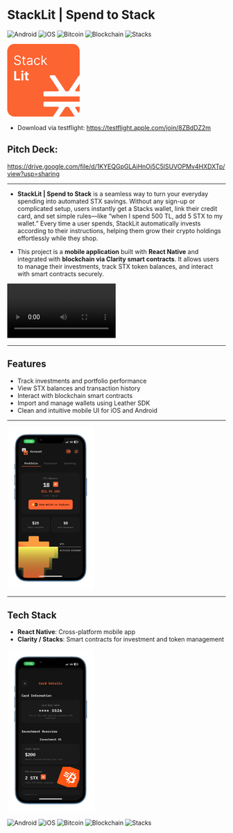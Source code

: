 # StackLit | Spend to Stack

![Android](https://img.shields.io/badge/Android-✓-green)
![iOS](https://img.shields.io/badge/iOS-✓-blue)
![Bitcoin](https://img.shields.io/badge/Bitcoin-FFD700?style=for-the-badge&logo=bitcoin&logoColor=white)
![Blockchain](https://img.shields.io/badge/Blockchain-Enabled-0078D7?style=for-the-badge&logo=blockchain)
![Stacks](https://img.shields.io/badge/Stacks-CLARITY-0055FF?style=for-the-badge&logo=stacks)


![alt text](167.png)
- Download via testflight: https://testflight.apple.com/join/8ZBdDZ2m

## Pitch Deck: 
https://drive.google.com/file/d/1KYEQGpGLAiHnOj5C5lSUVOPMv4HXDXTp/view?usp=sharing

---

- **StackLit | Spend to Stack** is a seamless way to turn your everyday spending into automated STX savings. Without any sign-up or complicated setup, users instantly get a Stacks wallet, link their credit card, and set simple rules—like “when I spend 500 TL, add 5 STX to my wallet.” Every time a user spends, StackLit automatically invests according to their instructions, helping them grow their crypto holdings effortlessly while they shop.

- This project is a **mobile application** built with **React Native** and integrated with **blockchain via Clarity smart contracts**. It allows users to manage their investments, track STX token balances, and interact with smart contracts securely.

<video width="250" controls src="pitch-deck-video.mov" title="Title"></video>

---

## Features

- Track investments and portfolio performance
- View STX balances and transaction history
- Interact with blockchain smart contracts
- Import and manage wallets using Leather SDK
- Clean and intuitive mobile UI for iOS and Android

---

<img width="200" src="app.png" />

--- 
## Tech Stack

- **React Native**: Cross-platform mobile app
- **Clarity / Stacks**: Smart contracts for investment and token management

<img width="200" src="app2.png" />

![Android](https://img.shields.io/badge/Android-✓-green)
![iOS](https://img.shields.io/badge/iOS-✓-blue)
![Bitcoin](https://img.shields.io/badge/Bitcoin-FFD700?style=for-the-badge&logo=bitcoin&logoColor=white)
![Blockchain](https://img.shields.io/badge/Blockchain-Enabled-0078D7?style=for-the-badge&logo=blockchain)
![Stacks](https://img.shields.io/badge/Stacks-CLARITY-0055FF?style=for-the-badge&logo=stacks)

